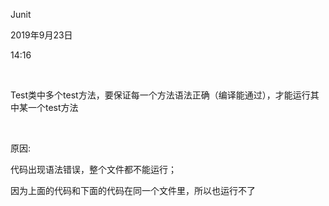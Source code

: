 Junit

2019年9月23日

14:16

 

Test类中多个test方法，要保证每一个方法语法正确（编译能通过），才能运行其中某一个test方法

 

原因:

代码出现语法错误，整个文件都不能运行；

因为上面的代码和下面的代码在同一个文件里，所以也运行不了

 

 
